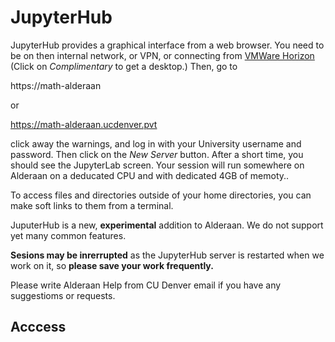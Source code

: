 # JupyterHub

JupyterHub provides a graphical interface from a web browser. You need to be on then internal network,
or VPN, or connecting from [VMWare Horizon](https://remote.ucdenver.edu) (Click on *Complimentary* to get a desktop.)
Then, go to

  https://math-alderaan 

or

  https://math-alderaan.ucdenver.pvt

click away the warnings, and log in with your University username and password. Then click on the *New Server* button. After a short
time, you should see the JupyterLab screen. Your session will run somewhere on Alderaan on a deducated CPU and with dedicated 4GB of memoty..

To access files and directories outside of your home directories, you can make soft links to them from a terminal.

JuputerHub is a new, **experimental** addition to Alderaan. We do not support yet many common features.

**Sesions may be inrerrupted** as the JupyterHub server is restarted when we work on it, so **please save your
work frequently.** 

Please write Alderaan Help from CU Denver email if you have any suggestioms or requests.

## Acccess
